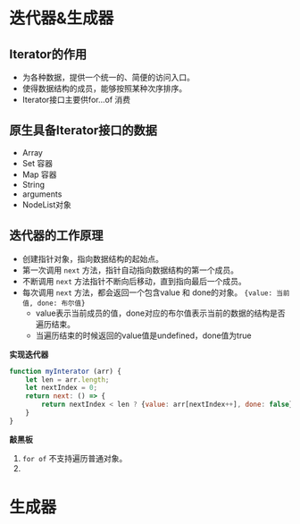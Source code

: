 # 迭代器&生成器

## Iterator的作用
- 为各种数据，提供一个统一的、简便的访问入口。
- 使得数据结构的成员，能够按照某种次序排序。
- Iterator接口主要供for...of 消费

## 原生具备Iterator接口的数据
- Array
- Set 容器
- Map 容器
- String
- arguments
- NodeList对象

## 迭代器的工作原理
- 创建指针对象，指向数据结构的起始点。
- 第一次调用 `next` 方法，指针自动指向数据结构的第一个成员。
- 不断调用 `next` 方法指针不断向后移动，直到指向最后一个成员。
- 每次调用 `next` 方法，都会返回一个包含value 和 done的对象。 `{value: 当前值, done: 布尔值}`
    - value表示当前成员的值，done对应的布尔值表示当前的数据的结构是否遍历结束。
    - 当遍历结束的时候返回的value值是undefined，done值为true


**实现迭代器**
```js
function myInterator (arr) {
    let len = arr.length;
    let nextIndex = 0;
    return next: () => {
        return nextIndex < len ? {value: arr[nextIndex++], done: false} : {value: undefined, done: true}
    }
}
```

**敲黑板**

1. `for of` 不支持遍历普通对象。
2. 



# 生成器
 